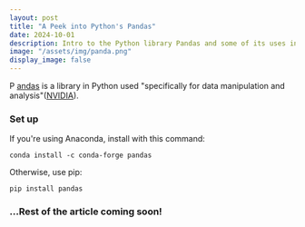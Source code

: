 ```yaml
---
layout: post
title: "A Peek into Python's Pandas"
date: 2024-10-01
description: Intro to the Python library Pandas and some of its uses in data manipulation.  
image: "/assets/img/panda.png"
display_image: false
---
```

<p class="intro"><span class="dropcap">P</span> <a href="https://pandas.pydata.org/">andas</a> is a library in Python used "specifically for data manipulation and analysis"(<a href="https://www.nvidia.com/en-us/glossary/pandas-python/">NVIDIA</a>).</p>

### Set up
If you're using Anaconda, install with this command:
```
conda install -c conda-forge pandas
```
Otherwise, use pip:
```
pip install pandas
```

### ...Rest of the article coming soon!

